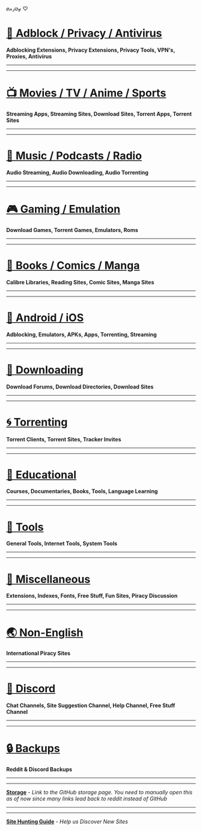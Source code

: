 𝑒𝓃𝒿𝑜𝓎 ♡

# [📛 Adblock / Privacy / Antivirus](https://github.com/nbats/FMHY/wiki/%F0%9F%93%9B-Adblock---Privacy---Antivirus)

**Adblocking Extensions, Privacy Extensions, Privacy Tools, VPN's, Proxies, Antivirus** 

***
***

# [📺 Movies / TV / Anime / Sports](https://github.com/nbats/FMHY/wiki/%F0%9F%93%BA-Movies---TV---Anime---Sports)

**Streaming Apps, Streaming Sites, Download Sites, Torrent Apps, Torrent Sites** 

***
***

# [🎵 Music / Podcasts / Radio](https://github.com/nbats/FMHY/wiki/%F0%9F%8E%B5-Music---Podcasts---Radio)

**Audio Streaming, Audio Downloading, Audio Torrenting**

***
***

# [🎮 Gaming / Emulation](https://github.com/nbats/FMHY/wiki/%F0%9F%8E%AE-Gaming---Emulation)

**Download Games, Torrent Games, Emulators, Roms**

***
***

# [📗 Books / Comics / Manga](https://github.com/nbats/FMHY/wiki/%F0%9F%93%97-Books---Comics---Manga)

**Calibre Libraries, Reading Sites, Comic Sites, Manga Sites**

***
***

# [📱 Android / iOS](https://github.com/nbats/FMHY/wiki/%F0%9F%93%B1-Android---iOS)

**Adblocking, Emulators, APKs, Apps, Torrenting, Streaming**

***
***

# [💾 Downloading](https://github.com/nbats/FMHY/wiki/%F0%9F%92%BE-Downloading)

**Download Forums, Download Directories, Download Sites**

***
***

# [🌀 Torrenting](https://github.com/nbats/FMHY/wiki/%F0%9F%8C%80-Torrenting)

**Torrent Clients, Torrent Sites, Tracker Invites**

***
***

# [🧠 Educational](https://github.com/nbats/FMHY/wiki/%F0%9F%A7%A0-Educational)

**Courses, Documentaries, Books, Tools, Language Learning**

***
***

# [🔧 Tools](https://github.com/nbats/FMHY/wiki/%F0%9F%94%A7-Tools)

**General Tools, Internet Tools, System Tools**

***
***

# [📂 Miscellaneous](https://github.com/nbats/FMHY/wiki/%F0%9F%93%82-Miscellaneous)

**Extensions, Indexes, Fonts, Free Stuff, Fun Sites, Piracy Discussion**

***
***

# [🌏 Non-English](https://github.com/nbats/FMHY/wiki/%F0%9F%8C%8F-Non-English)

**International Piracy Sites**

***
***

# [💬 Discord](https://discord.gg/vgnaeka)

**Chat Channels, Site Suggestion Channel, Help Channel, Free Stuff Channel** 

***
***

# [🔒 Backups](https://www.reddit.com/r/FREEMEDIAHECKYEAH/wiki/backups)

**Reddit & Discord Backups**

***
***

**[Storage](https://github.com/nbats/FMHY/wiki/Storage)** - *Link to the GitHub storage page. You need to manually open this as of now since many links lead back to reddit instead of GitHub*

***
***

**[Site Hunting Guide](https://www.reddit.com/r/FREEMEDIAHECKYEAH/wiki/find-new-sites)** - *Help us Discover New Sites*
